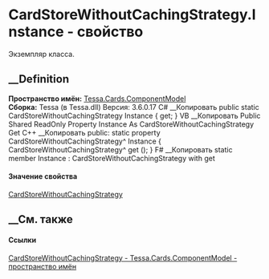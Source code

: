 # CardStoreWithoutCachingStrategy.Instance - свойство
Экземпляр класса.
##  __Definition
 **Пространство имён:**
[Tessa.Cards.ComponentModel](N_Tessa_Cards_ComponentModel.htm)  
 **Сборка:** Tessa (в Tessa.dll) Версия: 3.6.0.17
C# __Копировать
     public static CardStoreWithoutCachingStrategy Instance { get; }
VB __Копировать
     Public Shared ReadOnly Property Instance As CardStoreWithoutCachingStrategy
    	Get
C++ __Копировать
     public:
    static property CardStoreWithoutCachingStrategy^ Instance {
    	CardStoreWithoutCachingStrategy^ get ();
    }
F# __Копировать
     static member Instance : CardStoreWithoutCachingStrategy with get
#### Значение свойства
[CardStoreWithoutCachingStrategy](T_Tessa_Cards_ComponentModel_CardStoreWithoutCachingStrategy.htm)
##  __См. также
#### Ссылки
[CardStoreWithoutCachingStrategy -
](T_Tessa_Cards_ComponentModel_CardStoreWithoutCachingStrategy.htm)
[Tessa.Cards.ComponentModel - пространство
имён](N_Tessa_Cards_ComponentModel.htm)

